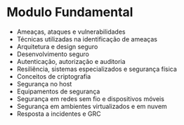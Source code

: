 # Modulo Fundamental

- Ameaças, ataques e vulnerabilidades
- Técnicas utilizadas na identificação de ameaças
- Arquitetura e design seguro
- Desenvolvimento seguro
- Autenticação, autorização e auditoria
- Resiliência, sistemas especializados e segurança física
- Conceitos de criptografia
- Segurança no host
- Equipamentos de segurança
- Segurança em redes sem fio e dispositivos móveis
- Segurança em ambientes virtualizados e em nuvem
- Resposta a incidentes e GRC

